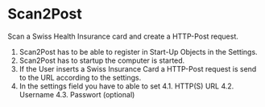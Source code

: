 # Scan2Post
Scan a Swiss Health Insurance card and create a HTTP-Post request.

1. Scan2Post has to be able to register in Start-Up Objects in the Settings. 
2. Scan2Post has to startup the computer is started.
3. If the User inserts a Swiss Insurance Card a HTTP-Post request is send to the URL according to the settings.
4. In the settings field you have to able to set 
4.1. HTTP(S) URL
4.2. Username
4.3. Passwort (optional)
